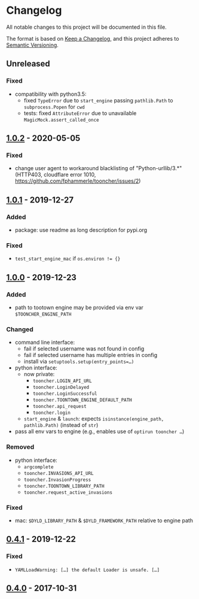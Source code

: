 # Changelog
All notable changes to this project will be documented in this file.

The format is based on [Keep a Changelog](https://keepachangelog.com/en/1.0.0/),
and this project adheres to [Semantic Versioning](https://semver.org/spec/v2.0.0.html).

## Unreleased
### Fixed
- compatibility with python3.5:
  - fixed `TypeError` due to `start_engine` passing `pathlib.Path`
    to `subprocess.Popen` for `cwd`
  - tests: fixed `AttributeError` due to unavailable `MagicMock.assert_called_once`

## [1.0.2] - 2020-05-05
### Fixed
- change user agent to workaround blacklisting of "Python-urllib/3.*"
  (HTTP403, cloudflare error 1010, https://github.com/fphammerle/tooncher/issues/2)

## [1.0.1] - 2019-12-27
### Added
- package: use readme as long description for pypi.org

### Fixed
- `test_start_engine_mac` if `os.environ != {}`

## [1.0.0] - 2019-12-23
### Added
- path to tootown engine may be provided via env var `$TOONCHER_ENGINE_PATH`

### Changed
- command line interface:
  - fail if selected username was not found in config
  - fail if selected username has multiple entries in config
  - install via `setuptools.setup(entry_points=…)`
- python interface:
  - now private:
    - `tooncher.LOGIN_API_URL`
    - `tooncher.LoginDelayed`
    - `tooncher.LoginSuccessful`
    - `tooncher.TOONTOWN_ENGINE_DEFAULT_PATH`
    - `tooncher.api_request`
    - `tooncher.login`
  - `start_engine` & `launch`: expects `isinstance(engine_path, pathlib.Path)`
    (instead of `str`)
- pass all env vars to engine
  (e.g., enables use of `optirun tooncher …`)

### Removed
- python interface:
  - `argcomplete`
  - `tooncher.INVASIONS_API_URL`
  - `tooncher.InvasionProgress`
  - `tooncher.TOONTOWN_LIBRARY_PATH`
  - `tooncher.request_active_invasions`

### Fixed
- mac: `$DYLD_LIBRARY_PATH` & `$DYLD_FRAMEWORK_PATH` relative to engine path

## [0.4.1] - 2019-12-22
### Fixed
- `YAMLLoadWarning: […] the default Loader is unsafe. […]`

## [0.4.0] - 2017-10-31

[Unreleased]: https://github.com/fphammerle/tooncher/compare/1.0.2...HEAD
[1.0.2]: https://github.com/fphammerle/tooncher/compare/1.0.1...1.0.2
[1.0.1]: https://github.com/fphammerle/tooncher/compare/1.0.0...1.0.1
[1.0.0]: https://github.com/fphammerle/tooncher/compare/0.4.1...1.0.0
[0.4.1]: https://github.com/fphammerle/tooncher/compare/0.4.0...0.4.1
[0.4.0]: https://github.com/fphammerle/tooncher/compare/0.3.1...0.4.0
